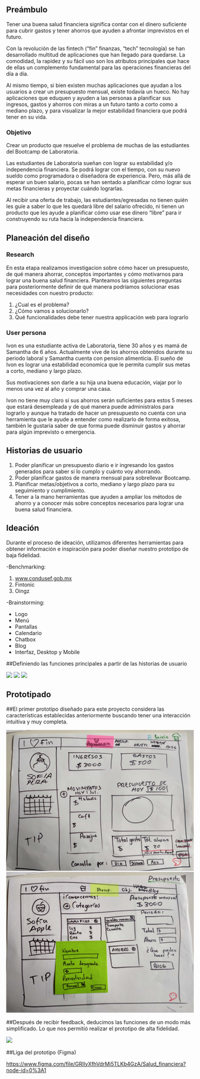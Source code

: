 ## Preámbulo

Tener una buena salud financiera significa contar con el dinero suficiente para cubrir gastos y tener ahorros que ayuden a afrontar imprevistos en el futuro. 

Con la revolución de las fintech (“fin” finanzas, “tech” tecnología) se han desarrollado multitud de aplicaciones que han llegado para quedarse. La comodidad, la rapidez y su fácil uso son los atributos principales que hace de ellas un complemento fundamental para las operaciones financieras del día a día. 

Al mismo tiempo, si bien existen muchas aplicaciones que ayudan a los usuarios a crear un presupuesto mensual, existe todavía un hueco. No hay aplicaciones que eduquen y ayuden a las personas a planificar sus ingresos, gastos y ahorros con miras a un futuro tanto a corto como a mediano plazo, y para visualizar la mejor estabilidad financiera que podrá tener en su vida.

### Objetivo

Crear un producto que resuelve el problema de muchas de las estudiantes del Bootcamp de Laboratoria.

Las estudiantes de Laboratoria sueñan con lograr su estabilidad y/o independencia financiera. Se podrá lograr con el tiempo, con su nuevo sueldo como programadora o diseñadora de experiencia.  Pero, más allá de esperar un buen salario, pocas se han sentado a planificar cómo lograr sus metas financieras y proyectar cuándo lograrlas. 

Al recibir una oferta de trabajo, las estudiantes/egresadas no tienen quién les guíe a saber lo que les quedará libre del salario ofrecido, ni tienen un producto que les ayude a planificar cómo usar ese dinero “libre” para ir construyendo su ruta hacia la independencia financiera.

## Planeación del diseño

### Research

En esta etapa realizamos investigacion sobre cómo hacer un presupuesto, de qué manera ahorrar, conceptos importantes y cómo motivarnos para lograr una buena salud financiera. Planteamos las siguientes preguntas para posteriormente definir de qué manera podríamos solucionar esas necesidades con nuestro producto:

1. ¿Cual es el problema?
2. ¿Cómo vamos a solucionarlo?
3. Qué funcionalidades debe tener nuestra applicación web para lograrlo






### User persona

Ivon es una estudiante activa de Laboratoria, tiene 30 años y es mamá de Samantha de 6 años. Actualmente vive de los ahorros obtenidos durante su periodo laboral y Samantha cuenta con pension alimenticia. El sueño de Ivon es lograr una estabilidad economica que le permita cumplir sus metas a corto, mediano y largo plazo. 

Sus motivaciones son darle a su hija una buena educación, viajar por lo menos una vez al año y comprar una casa.

Ivon no tiene muy claro si sus ahorros serán suficientes para estos 5 meses que estará desempleada y de qué manera puede administralos para lograrlo y aunque ha tratado de hacer un presupuesto no cuenta con una herramienta que le ayude a entender como realizarlo de forma exitosa, también le gustaría saber de que forma puede disminuir gastos y ahorrar para algún imprevisto o emergencia. 

## Historias de usuario

1. Poder planificar un presupuesto diario e ir ingresando los gastos generados para saber si lo cumplo y cuánto voy ahorrando.
2. Poder planificar gastos de manera mensual para sobrellevar Bootcamp.
3. Planificar metas/objetivos a corto, mediano y largo plazo para su seguimiento y cumplimiento.
5. Tener a la mano herramientas que ayuden a ampliar los métodos de ahorro y a conocer más sobre conceptos necesarios para lograr una buena salud financiera. 

## Ideación

Durante el proceso de ideación, utilizamos diferentes herramientas para obtener información e inspiración para poder diseñar nuestro prototipo de baja fidelidad.



-Benchmarking:

  1. www.condusef.gob.mx
  2. Fintonic
  3. Oingz

-Brainstorming:

  - Logo
  - Menú
  - Pantallas
  - Calendario
  - Chatbox
  - Blog
  - Interfaz, Desktop y Mobile

 
##Definiendo las funciones principales a partir de las historias de usuario

<img src= "20190724_182430.jpg">
<img src= "20190724_182419.jpg">
<img src= "20190724_182437.jpg">


 ## Prototipado

##El primer prototipo diseñado para este proyecto considera las características establecidas anteriormente buscando tener una interacción intuitiva y muy completa.

<img src= "UX/SketchInicio.jpg">
<img src= "UX/SketchPress.jpg">


##Después de recibir feedback, deducimos las funciones de un modo más simplificado. Lo que nos permitió realizar el prototipo de alta fidelidad.

<img src= "prototipo.PNG">

##Liga del prototipo (Figma)

https://www.figma.com/file/GRIlyXfhVdrMi5TLKb4GzA/Salud_financiera?node-id=0%3A1

